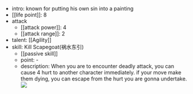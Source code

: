 - intro: known for putting his own sin into a painting
- [[life point]]: 8
- attack
	- [[attack power]]: 4
	- [[attack range]]: 2
- talent: [[Agility]]
- skill: Kill Scapegoat(祸水东引) 
	- [[passive skill]] 
	- point: - 
	- description: When you are to encounter deadly attack, you can cause 4 hurt to another character immediately. if your move make them dying, you can escape from the hurt you are gonna undertake.
  ![](https://imgsa.baidu.com/forum/w%3D580/sign=3fceacdf3a9b033b2c88fcd225cc3620/bda1c1ca7bcb0a4619fb3ae26563f6246960afe7.jpg)
